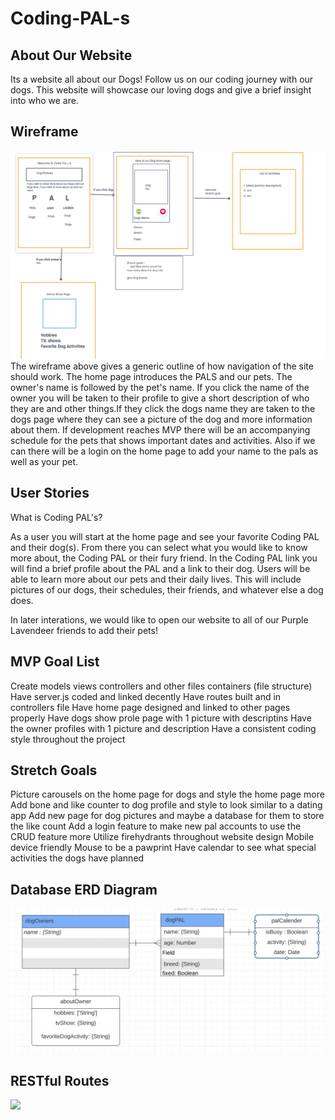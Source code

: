 # Coding-PAL-s
## About Our Website
Its a website all about our Dogs! Follow us on our coding journey with our dogs. This website will showcase our loving dogs and give a brief insight into who we are. 

## Wireframe
![](pictures/wireFrameCodingPal.png)
The wireframe above gives a generic outline of how navigation of the site should work. The home page introduces the PALS and our pets. The owner's name is followed by the pet's name. If you click the name of the owner you will be taken to their profile to give a short description of who they are and other things.If they click the dogs name they are taken to the dogs page where they can see a picture of the dog and more information about them. If development reaches MVP there will be an accompanying schedule for the pets that shows important dates and activities. Also if we can there will be a login on the home page to add your name to the pals as well as your pet. 

## User Stories
What is Coding PAL's? 

As a user you will start at the home page and see your favorite Coding PAL and their dog(s). From there you can select what you would like to know more about, the Coding PAL or their fury friend. In the Coding PAL link you will find a brief profile about the PAL and a link to their dog. Users will be able to learn more about our pets and their daily lives. This will include pictures of our dogs, their schedules, their friends, and whatever else a dog does. 

In later interations, we would like to open our website to all of our Purple Lavendeer friends to add their pets!

## MVP Goal List

Create models views controllers and other files containers (file structure)
Have server.js coded and linked decently
Have routes built and in controllers file
Have home page designed and linked to other pages properly
Have dogs show prole page with 1 picture with descriptins
Have the owner profiles with 1 picture and description
Have a consistent coding style throughout the project


## Stretch Goals
Picture carousels on the home page for dogs and style the home page more
Add bone and like counter to dog profile and style to look similar to a dating app
Add new page for dog pictures and maybe a database for them to store the like count
Add a login feature to make new pal accounts to use the CRUD feature more
Utilize firehydrants throughout website design
Mobile device friendly
Mouse to be a pawprint
Have calendar to see what special activities the dogs have planned

## Database ERD Diagram
![](pictures/ERD-Diagram.png)

## RESTful Routes
<img src="pictures/Code-PAL-Route-Table.png" width='300'/>

